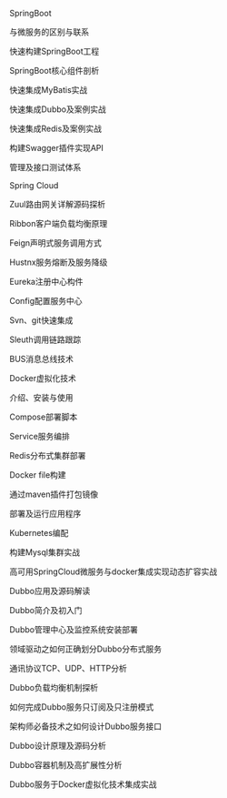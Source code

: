 
SpringBoot

与微服务的区别与联系

快速构建SpringBoot工程

SpringBoot核心组件剖析

快速集成MyBatis实战

快速集成Dubbo及案例实战

快速集成Redis及案例实战

构建Swagger插件实现API

管理及接口测试体系

Spring Cloud

Zuul路由网关详解源码探析

Ribbon客户端负载均衡原理

Feign声明式服务调用方式

Hustnx服务熔断及服务降级

Eureka注册中心构件

Config配置服务中心

Svn、git快速集成

Sleuth调用链路跟踪

BUS消息总线技术

Docker虚拟化技术

介绍、安装与使用

Compose部署脚本

Service服务编排

Redis分布式集群部署

Docker file构建

通过maven插件打包镜像

部署及运行应用程序

Kubernetes编配

构建Mysql集群实战

高可用SpringCloud微服务与docker集成实现动态扩容实战

Dubbo应用及源码解读

Dubbo简介及初入门

Dubbo管理中心及监控系统安装部署

领域驱动之如何正确划分Dubbo分布式服务

通讯协议TCP、UDP、HTTP分析

Dubbo负载均衡机制探析

如何完成Dubbo服务只订阅及只注册模式

架构师必备技术之如何设计Dubbo服务接口

Dubbo设计原理及源码分析

Dubbo容器机制及高扩展性分析

Dubbo服务于Docker虚拟化技术集成实战
